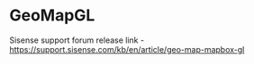 # GeoMapGL

Sisense support forum release link - https://support.sisense.com/kb/en/article/geo-map-mapbox-gl
